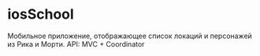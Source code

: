 # iosSchool
Мобильное приложение, отображающее список локаций и персонажей из Рика и Морти.
API: [](https://rickandmortyapi.com/documentation/)
MVC + Coordinator

